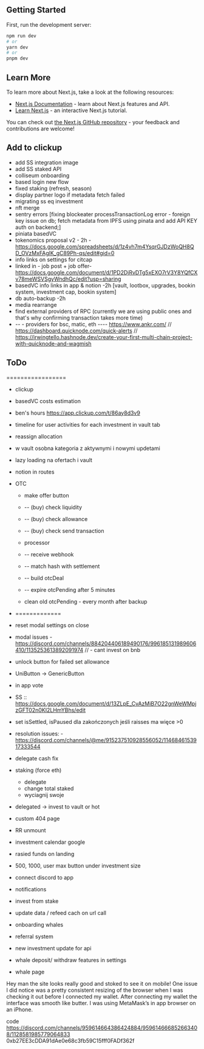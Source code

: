 
## Getting Started

First, run the development server:

```bash
npm run dev
# or
yarn dev
# or
pnpm dev
```

## Learn More

To learn more about Next.js, take a look at the following resources:

- [Next.js Documentation](https://nextjs.org/docs) - learn about Next.js features and API.
- [Learn Next.js](https://nextjs.org/learn) - an interactive Next.js tutorial.

You can check out [the Next.js GitHub repository](https://github.com/vercel/next.js/) - your feedback and contributions are welcome!

## Add to clickup
- add SS integration image
- add SS staked API
- colliseum onboarding
- based login new flow
- fixed staking (refresh, season)
- display partner logo if metadata fetch failed
- migrating ss eq investment
- nft merge
- sentry errors [fixing blockeater processTransactionLog error - foreign key issue on db; fetch metadata from IPFS using pinata and add API KEY auth on backend;]
- piniata basedVC
- tokenomics proposal v2 - 2h - https://docs.google.com/spreadsheets/d/1z4vh7m4YsqrGJDzWoQH8QD_OVzMxFAglK_gC89Ph-qs/edit#gid=0
- info links on settings for citcap
- linked in - job post + job offer- https://docs.google.com/document/d/1PD2DjRvDTg5xEXO7rV3Y8YQfCXv78meWSVSgyWndhQc/edit?usp=sharing
- basedVC info links in app & notion -2h [vault, lootbox, upgrades, bookin system, investment cap, bookin system]
- db auto-backup -2h
- media rearrange
- find external providers of RPC (currently we are using public ones and that's why confirming transaction takes more time)
- -- - providers for bsc, matic, eth ---- https://www.ankr.com/ // https://dashboard.quicknode.com/quick-alerts // https://irwingtello.hashnode.dev/create-your-first-multi-chain-project-with-quicknode-and-wagmish

## ToDo
=================
- clickup

- basedVC costs estimation
- ben's hours https://app.clickup.com/t/86ay8d3v9
- timeline for user activities for each investment in vault tab
- reassign allocation
- w vault osobna kategoria z aktywnymi i nowymi updetami
- lazy loading na ofertach i vault


- notion in routes
- OTC
  - make offer button
  - -- (buy) check liquidity
  - -- (buy) check allowance
  - -- (buy) check send transaction

  - processor
  - -- receive webhook
  - -- match hash with settlement
  - -- build otcDeal
  - -- expire otcPending after 5 minutes
  - clean old otcPending - every month after backup
- =============
- reset modal settings on close
- modal issues - https://discord.com/channels/884204406189490176/996185131989606410/1135253613892091974 // - cant invest on bnb
- unlock button for failed set allowance

- UniButton -> GenericButton

- in app vote
- SS :: https://docs.google.com/document/d/13ZLpE_CvAzMiB7O22gnWeWMpjzGFT02n0KI2LHmYBhs/edit
- set isSettled, isPaused dla zakończonych jeśli raisses ma więce >0
- resolution issues: - https://discord.com/channels/@me/915237510928556052/1146846153917333544

- delegate cash fix
- staking (force eth)
  - delegate
  - change total staked
  - wyciagnij swoje
- delegated -> invest to vault or hot

- custom 404 page
- RR unmount
- investment calendar google
- rasied funds on landing

- 500, 1000, user max button under investment size

- connect discord to app
- notifications

- invest from stake
- update data / refeed cach on url call

- onboarding whales

- referral system

- new investment update for api
- whale deposit/ withdraw features in settings
- whale page


Hey man the site looks really good and stoked to see it on mobile! One issue I did notice was a pretty consistent resizing of the browser when I was checking it out before I connected my wallet. After connecting my wallet the interface was smooth like butter. I was using MetaMask’s in app browser on an iPhone.




code
https://discord.com/channels/959614664386424884/959614666852663408/1128581985779064833
0xb27EE3cDDA91dAe0e68c3fb59C15fff0FADf362f
